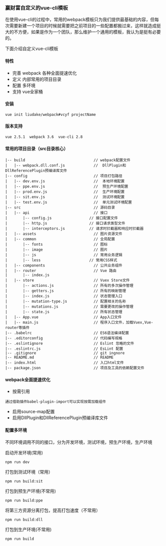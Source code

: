 ### 赢财富自定义的vue-cli模板

  在使用vue-cli的过程中，常用的webpack模板只为我们提供最基础的内容，但每次需要新建一个项目的时候就需要把之前项目的一些配置都搬过来，这样就造成挺大的不方便，如果是作为一个团队，那么维护一个通用的模板，我认为是挺有必要的。   

下面介绍自定义vue-cli模板

#### 特性

- 完善 webpack 各种全面提速优化
- 定义 内部常用的项目目录
- 配置 多环境
- 支持 vue全家桶

#### 安装
```shell
vue init liudake/webpack#vcyf projectName
```
#### 版本支持
```shell
vue 2.5.1  webpack 3.6  vue-cli 2.8
```
#### 常用的项目目录（src目录核心）

```shell
|-- build                            	// webpack配置文件
|   |-- webpack.dll.conf.js             //  DllPlugin和DllReferencePlugin预编译库文件
|-- config                           	// 项目打包路径
|   |-- dev.env.js                      //  本地环境配置
|   |-- ppe.env.js                      //  预生产环境配置
|   |-- prod.env.js                     //  生产环境配置
|   |-- sit.env.js                      //  测试环境配置
|   |-- test.env.js                     //  单元测试环境配置
|-- src                              	// 源码目录
|   |-- api                          	// 接口
|       |-- config.js                 // 接口配置文件
|       |-- http.js                   // 接口请求类型文件
|       |-- interceptors.js           // 请求时拦截器和响应时拦截器
|   |-- assets                       	// 图片资源文件
|   |-- common                       	// 全局配置
|       |-- fonts                       // 图标
|       |-- image                       // 图片
|       |-- js                          // 常用业务逻辑
|       |-- less                      // 常用CSS样式
|   |-- components                   	// 公共业务组件     
|   |-- router                       	// Vue 路由
|       |-- index.js
|   |-- store                        	// Vuex Store文件
|       |-- actions.js                  // 所有的多次操作管理
|       |-- getters.js                  // 所有的映射管理
|       |-- index.js                    // 状态管理入口
|       |-- mutation-type.js            // 配置相关的名称
|       |-- mutations.js                // 需要更改的操作管理 
|       |-- state.js                    // 所有状态管理
|   |-- App.vue                      	// App入口文件
|   |-- main.js                      	// 程序入口文件，加载Vuex,Vue-router等插件
|-- .babelrc                         	// ES6语法编译配置
|-- .editorconfig                    	// 代码编写规格
|-- .eslintignore                    	// Eslint 忽略的文件
|-- .eslintrc.js                     	// EsLint 配置
|-- .gitignore                       	// git ingnore
|-- README.md                        	// README
|-- index.html                       	// 入口html文件
|-- package.json                     	// 项目及工具的依赖配置文件
```

#### webpack全面提速优化
- 按需引用
```shell
通过借助插件babel-plugin-import可以实现按需加载组件
```
- 启用source-map配置
- 启用DllPlugin和DllReferencePlugin预编译库文件

#### 配置多环境

不同环境调用不同的接口，分为开发环境，测试环境，预生产环境，生产环境

启动开发环境(常用)
```shell
npm run dev
```
打包到测试环境（常用）
```shell
npm run build:sit
```
打包到预生产环境(不常用)
```shell
npm run build:ppe
```
将第三方资源分离打包，提高打包速度（不常用）
```shell
npm run build:dll
```
打包到生产环境(不常用)
```shell
npm run build
```
